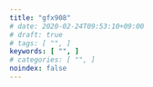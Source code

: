 ```yaml
---
title: "gfx908"
# date: 2020-02-24T09:53:10+09:00
# draft: true
# tags: [ "", ]
keywords: [ "", ]
# categories: [ "", ]
noindex: false
---
```



